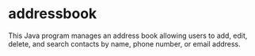 # addressbook
This Java program manages an address book allowing users to add, edit, delete, and search contacts by name, phone number, or email address.

